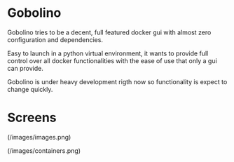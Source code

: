 Gobolino
========


Gobolino tries to be a decent, full featured docker gui with almost zero configuration and dependencies.

Easy to launch in a python virtual environment, it wants to provide full control over all docker functionalities with the ease of use that only a gui can provide.



Gobolino is under heavy development rigth now so functionality is expect to change quickly.



Screens
========

(/images/images.png)


(/images/containers.png)

